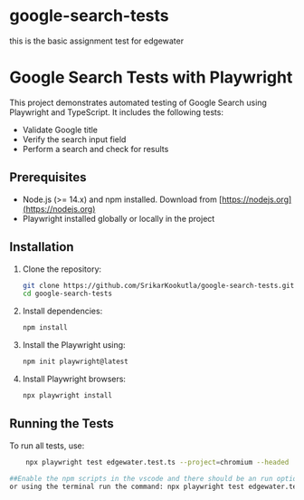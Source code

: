# google-search-tests
this is the basic assignment test for edgewater

# Google Search Tests with Playwright

This project demonstrates automated testing of Google Search using Playwright and TypeScript. It includes the following tests:
- Validate Google title
- Verify the search input field
- Perform a search and check for results

## Prerequisites
- Node.js (>= 14.x) and npm installed. Download from [https://nodejs.org](https://nodejs.org)
- Playwright installed globally or locally in the project

## Installation
1. Clone the repository:
    ```bash
    git clone https://github.com/SrikarKookutla/google-search-tests.git
    cd google-search-tests
    ```

2. Install dependencies:
    ```bash
    npm install
    ```
3. Install the Playwright using:
   ```bash
   npm init playwright@latest
   ```
4. Install Playwright browsers:
    ```bash
    npx playwright install
    ```

## Running the Tests
To run all tests, use:
```bash
    npx playwright test edgewater.test.ts --project=chromium --headed

##Enable the npm scripts in the vscode and there should be an run option available to run and debug the scripts
or using the terminal run the command: npx playwright test edgewater.test.ts --project=chromium --headed

